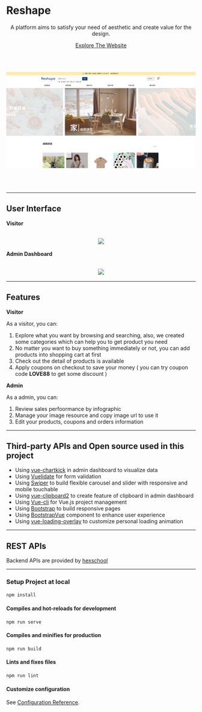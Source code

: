 # Reshape 

<p align="center">
  A platform aims to satisfy your need of aesthetic and create value for the design.
</p>
<p align="center">
  <a  href="https://r05323045.github.io/reshape/dist/">Explore The Website</a>
</p>
<br/><br/>
<p align="center">
  <img src="./public/images/demo_frontend_homepage.png" />
</p>
<br/><br/>

---

## User Interface

**Visitor**
<br/><br/>
<p align="center">
  <img src="./public/images/demo_frontend_product.gif" />
</p>

**Admin Dashboard**
<br/><br/>
<p align="center">
  <img src="./public/images/demo_backend_tour.gif" />
</p>

---

## Features

**Visitor**

As a visitor, you can:

1. Explore what you want by browsing and searching, also, we created some categories which can help you to get product you need
2. No matter you want to buy something immediately or not, you can add products into shopping cart at first
3. Check out the detail of products is available
4. Apply coupons on checkout to save your money ( you can try coupon code **LOVE88** to get some discount )

**Admin**

As a admin, you can:

1. Review sales perfoormance by infographic
2. Manage your image resource and copy image url to use it
3. Edit your products, coupons and orders information

---

## Third-party APIs and Open source used in this project

- Using [vue-chartkick](https://github.com/ankane/vue-chartkick) in admin dashboard to visualize data
- Using [Vuelidate](https://github.com/vuelidate/vuelidate) for form validation
- Using [Swiper](https://swiperjs.com/) to build flexible carousel and slider with responsive and mobile touchable
- Using [vue-clipboard2](https://github.com/Inndy/vue-clipboard2) to create feature of clipboard in admin dashboard
- Using [Vue-cli](https://cli.vuejs.org/) for Vue.js project  management
- Using [Bootstrap](https://getbootstrap.com/) to build responsive pages
- Using [BootstrapVue](https://bootstrap-vue.org/) component to enhance user experience
- Using [vue-loading-overlay](https://github.com/ankurk91/vue-loading-overlay) to customize personal loading animation 

---

## REST APIs

Backend APIs are provided by [hexschool](https://courses.hexschool.com/)

---

### Setup Project at local
```
npm install
```

#### Compiles and hot-reloads for development
```
npm run serve
```

#### Compiles and minifies for production
```
npm run build
```

#### Lints and fixes files
```
npm run lint
```

#### Customize configuration
See [Configuration Reference](https://cli.vuejs.org/config/).

